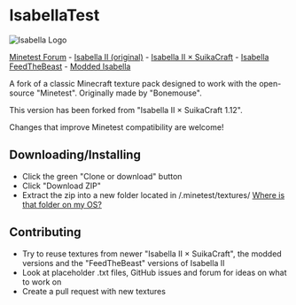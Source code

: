 # IsabellaTest

![Isabella Logo](https://raw.githubusercontent.com/zayuim/IsabellaTest/master/screenshot.png)

[Minetest Forum](https://forum.minetest.net/viewtopic.php?f=4&t=21523) - [Isabella II (original)](https://www.minecraftforum.net/forums/mapping-and-modding-java-edition/resource-packs/1226573-16x-1-5-isabella-ii-1-5v2-i-got-yer-redstone-here) - [Isabella II × SuikaCraft](https://github.com/yurisuika/SuikaCraft) - [Isabella FeedTheBeast](https://github.com/MinecraftModArchive/Isabella-II-FTB) - [Modded Isabella](https://github.com/Gnomeo/Modded_Isabella)

A fork of a classic Minecraft texture pack designed to work with the open-source "Minetest". Originally made by "Bonemouse".

This version has been forked from "Isabella II × SuikaCraft 1.12".

Changes that improve Minetest compatibility are welcome!

## Downloading/Installing

* Click the green "Clone or download" button
* Click "Download ZIP"
* Extract the zip into a new folder located in /.minetest/textures/ [Where is that folder on my OS?](https://wiki.minetest.net/Installing_Texture_Packs)

## Contributing

* Try to reuse textures from newer "Isabella II × SuikaCraft", the modded versions and the "FeedTheBeast" versions of Isabella II
* Look at placeholder .txt files, GitHub issues and forum for ideas on what to work on
* Create a pull request with new textures
